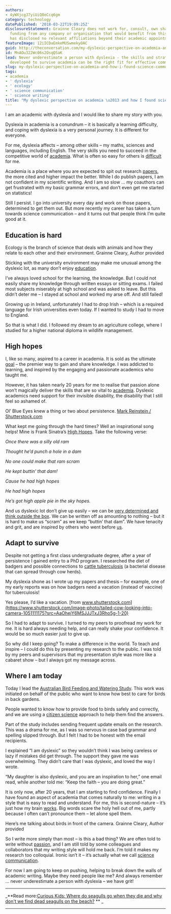 ```yaml
---
authors:
- 4yWXjcgJ7yiUiQ8eCcq6gm
category: technology
datePublished: '2018-03-22T19:09:25Z'
disclosureStatement: Grainne Cleary does not work for, consult, own shares in or receive
  funding from any company or organisation that would benefit from this article, and
  has disclosed no relevant affiliations beyond their academic appointment.
featureImage: 12iICDaEmkeMUSwmekyOAC
guid: http://theconversation.com/my-dyslexic-perspective-on-academia-and-how-i-found-science-communication-92846
id: MnAOu322Wc06s2OsqQSaK
lead: Never underestimate a person with dyslexia - the skills and strategies they've
  developed to survive academia can be the right fit for effective communication.
slug: my-dyslexic-perspective-on-academia-and-how-i-found-science-communication
tags:
- academia
- ' dyslexia'
- ' ecology'
- ' science communication'
- ' science writing'
title: "My dyslexic perspective on academia \u2013 and how I found science communication"
---
```

I am an academic with dyslexia and I would like to share my story with you. 

Dyslexia in academia is a conundrum – it is basically a learning difficulty, and coping with dyslexia is a very personal journey. It is different for everyone. 

For me, dyslexia affects – among other skills – my maths, sciences and languages, including English. The very skills you need to succeed in the competitive world of [academia](https://theconversation.com/heres-what-you-need-to-know-about-starting-university-with-dyslexia-50035). What is often so easy for others is [difficult](https://www.une.edu.au/current-students/support/student-support/special-needs-office/information-for-staff/specific-disabilities/learning/learning-assessment) for me. 

Academia is a place where you are expected to spit out research [papers](https://www.timeshighereducation.com/blog/competitive-streak-academia), the more cited and higher impact the better. While I do publish papers, I am not confident in my scientific writing. And I am so slow … my coauthors can get frustrated with my basic grammar errors, and don’t even get me started on statistics! 

Still I persist. I go into university every day and work on those papers, determined to get them out. But more recently my career has taken a turn towards science communication – and it turns out that people think I’m quite good at it. 


## Education is hard

Ecology is the branch of science that deals with animals and how they relate to each other and their environment. Grainne Cleary, Author provided

Sticking with the university environment may make me unusual among the dyslexic lot, as many don’t enjoy [education](https://theconversation.com/learning-disabilities-do-not-define-us-81157). 

I’ve always loved school for the learning, the knowledge. But I could not easily share my knowledge through written essays or sitting exams. I failed most subjects miserably at high school and was asked to leave. But this didn’t deter me – I stayed at school and worked my arse off. And still failed! 

Growing up in Ireland, unfortunately I had to drop Irish – which is a required language for Irish universities even today. If I wanted to study I had to move to England. 

So that is what I did. I followed my dream to an agriculture college, where I studied for a higher national diploma in wildlife management. 

## High hopes

I, like so many, aspired to a career in academia. It is sold as the ultimate [goal](https://theconversation.com/are-phd-graduates-expecting-too-much-11854) – the premier way to gain and share knowledge. I was addicted to learning, and inspired by the engaging and passionate academics who taught me.

However, it has taken nearly 20 years for me to realise that passion alone won’t magically deliver the skills that are so vital to [academia](http://www.smh.com.au/national/education/dyslexia-the-invisible-disability-20140703-zsuxb.html). Dyslexic academics need support for their invisible disability, the disability that I still feel so ashamed of.

Ol’ Blue Eyes knew a thing or two about persistence. [Mark Reinstein / Shutterstock.com](https://www.shutterstock.com/image-photo/chicago-illinois-usa-10th-september-1986-718829473?src=Ewfku0K0ZO38wjO4O7n3TQ-1-88)

What kept me going through the hard times? Well an inspirational song helps! Mine is Frank Sinatra’s [High Hopes](http://www.lyricsfreak.com/f/frank+sinatra/high+hopes_20055241.html). Take the following verse: 

_Once there was a silly old ram_

_Thought he’d punch a hole in a dam_

_No one could make that ram scram_

_He kept buttin’ that dam!_

_Cause he had high hopes_

_He had high hopes_

_He’s got high apple pie in the sky hopes._

And us dyslexic lot don’t give up easily – we can be [very determined and think outside the box](http://dyslexia.yale.edu/success-stories/). We can be written off as amounting to nothing – but it is hard to make us “scram” as we keep “buttin’ that dam”. We have tenacity and grit, and are inspired by others who went before [us](https://www.understood.org/en/learning-attention-issues/child-learning-disabilities/dyslexia/dyslexia-success-stories).


## Adapt to survive

Despite not getting a first class undergraduate degree, after a year of persistence I gained entry to a PhD program. I researched the diet of badgers and possible connections to [cattle tuberculosis](https://www.tbfacts.org/bovine-tb/) (a bacterial disease that can spread through cow herds). 

My dyslexia shone as I wrote up my papers and thesis – for example, one of my early reports was on how badgers need a vacation (instead of vaccine) for tuberculosis! 

Yes please, I’d like a vacation. [from www.shutterstock.com](https://www.shutterstock.com/image-photo/tailed-cow-looking-into-camera-1051111175?src=AaOhejY6MSJJJTxJ3Rho5g-1-20)

So I had to adapt to survive. I turned to my peers to proofread my work for me. It is hard always needing help, and can really shake your confidence. It would be so much easier just to give up. 

So why did I keep going? To make a difference in the world. To teach and inspire – I could do this by presenting my research to the public. I was told by my peers and supervisors that my presentation style was more like a cabaret show – but I always got my message across.

## Where I am today

Today I lead the [Australian Bird Feeding and Watering Study](https://www.csdb.org.au/feedingbirds/home.aspx). This work was initiated on behalf of the public who want to know how best to care for birds in back gardens. 

People wanted to know how to provide food to birds safely and correctly, and we are using a [citizen science](https://theconversation.com/the-rise-of-citizen-science-is-great-news-for-our-native-wildlife-63866) approach to help them find the answers.


Part of the study includes sending frequent update emails on the research. This was a drama for me, as I was so nervous in case bad grammar and spelling slipped through. But I felt I had to be honest with the email recipients.

I explained “I am dyslexic” so they wouldn’t think I was being careless or lazy if mistakes did get through. The support they gave me was overwhelming. They didn’t care that I was dyslexic, and loved the way I wrote. 

“My daughter is also dyslexic, and you are an inspiration to her,” one email read, while another told me: “Keep the faith – you are doing great.”

It is only now, after 20 years, that I am starting to find confidence. Finally I have found an aspect of academia that comes naturally to me: writing in a style that is easy to read and understand. For me, this is second-nature – it’s just how my brain [works](https://theconversation.com/explainer-how-the-brain-changes-when-we-learn-to-read-76783). Big words scare the holy hell out of me, partly because I often can’t pronounce them – let alone spell them. 

Here’s me talking about birds in front of the camera. Grainne Cleary, Author provided

So I write more simply than most – is this a bad thing? We are often told to write without [passion](https://theconversation.com/academics-need-to-embrace-new-ways-of-writing-and-sharing-research-59010?), and I am still told by some colleagues and collaborators that my writing style will hold me back. I’m told it makes my research too colloquial. Ironic isn’t it – it’s actually what we call [science communication](https://theconversation.com/heres-why-academics-should-write-for-the-public-50874). 

For now I am going to keep on pushing, helping to break down the walls of academic writing. Maybe they need people like me? And always remember … never underestimate a person with dyslexia – we have grit! 

* * *

_**Read more:[Curious Kids: Where do seagulls go when they die and why don't we find dead seagulls on the beach?](http://theconversation.com/curious-kids-where-do-seagulls-go-when-they-die-and-why-dont-we-find-dead-seagulls-on-the-beach-91825) ** _

* * *